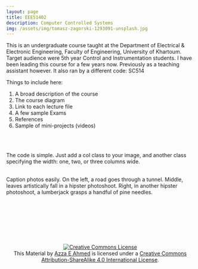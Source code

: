 ```yaml
---
layout: page
title: EEE51402 
description: Computer Controlled Systems
img: /assets/img/tomasz-zagorski-1293091-unsplash.jpg
---
```


This is an undergraduate course taught at the Department of Electrical & Electronic Engineering, Faculty of Engineering, University of Khartoum. Target audience were 5th year Control and Instrumentation students. I have been leading this course for a few years now. Previously as a teaching assistant however. It also ran by a different code: SC514


Things to include here:
1. A broad description of the course
1. The course diagram
0. Link to each lecture file
1. A few sample Exams
2. References
4. Sample of mini-projects (videos)


<br/><br/>

The code is simple. Just add a col class to your image, and another class specifying the width: one, two, or three columns wide. 
<div class="img_row">
    <img class="col one left" src="{{ site.baseurl }}/assets/img/1.jpg" alt="" title="example image"/>
    <img class="col one left" src="{{ site.baseurl }}/assets/img/2.jpg" alt="" title="example image"/>
    <img class="col one left" src="{{ site.baseurl }}/assets/img/3.jpg" alt="" title="example image"/>
</div>
<div class="col three caption">
    Caption photos easily. On the left, a road goes through a tunnel. Middle, leaves artistically fall in a hipster photoshoot. Right, in another hipster photoshoot, a lumberjack grasps a handful of pine needles.
</div>

<br/><br/>
<br/><br/>
<br/><br/>

<center>
<a rel="license" href="http://creativecommons.org/licenses/by-sa/4.0/"><img alt="Creative Commons License" style="border-width:0" src="https://i.creativecommons.org/l/by-sa/4.0/88x31.png" /></a><br /><span xmlns:dct="http://purl.org/dc/terms/" property="dct:title">This Material</span> by <a xmlns:cc="http://creativecommons.org/ns#" href="http://zo0z.github.io" property="cc:attributionName" rel="cc:attributionURL">Azza E Ahmed</a> is licensed under a <a rel="license" href="http://creativecommons.org/licenses/by-sa/4.0/">Creative Commons Attribution-ShareAlike 4.0 International License</a>.
</center>

<center>
<i class="fab fa-creative-commons-by fa-2x"></i>
<i class="fab fa-creative-commons-sa fa-2x"></i>
</center>
